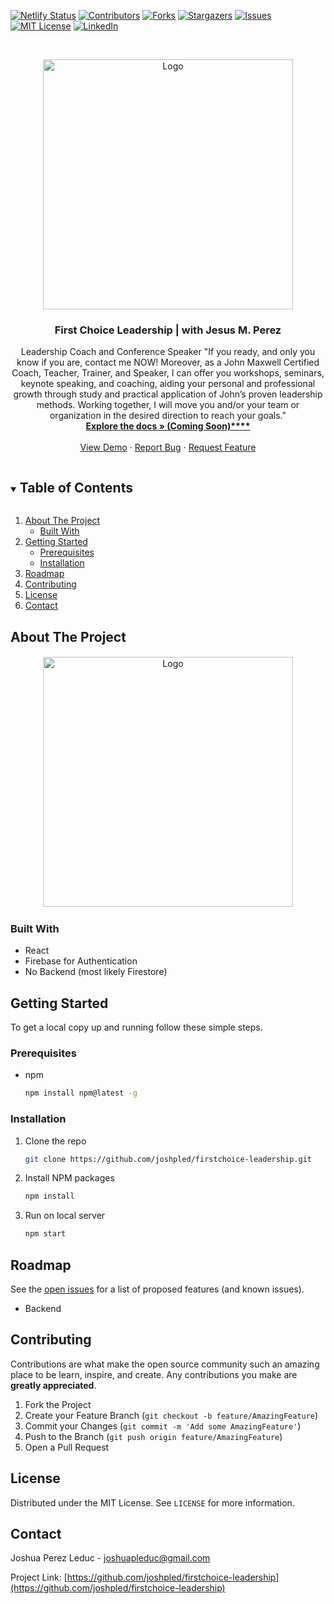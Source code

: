 [![Netlify Status][netlify-shield]][netlify-url]
[![Contributors][contributors-shield]][contributors-url]
[![Forks][forks-shield]][forks-url]
[![Stargazers][stars-shield]][stars-url]
[![Issues][issues-shield]][issues-url]
[![MIT License][license-shield]][license-url]
[![LinkedIn][linkedin-shield]][linkedin-url]



<!-- PROJECT LOGO -->
<br />
<p align="center">
  <a href="https://github.com/joshpled/firstchoice-leadership">
    <img src="https://i.imgur.com/DXGuPdk.png" alt="Logo" width="400" height="400">
  </a>

  <h3 align="center">First Choice Leadership | with Jesus M. Perez</h3>

  <p align="center">
  Leadership Coach and Conference Speaker
  "If you ready, and only you know if you are, contact me NOW!
Moreover, as a John Maxwell Certified Coach, Teacher, Trainer, and Speaker, I can offer you workshops, seminars, keynote speaking, and coaching, aiding your personal and professional growth through study and practical application of John’s proven leadership methods. Working together, I will move you and/or your team or organization in the desired direction to reach your goals."
    <br />
    <a href="https://github.com/joshpled/firstchoice-leadership"><strong>Explore the docs » (Coming Soon)****</strong></a>
    <br />
    <br />
    <a href="https://firstchoiceleadership.netlify.app/home/landing">View Demo</a>
    ·
    <a href="https://github.com/joshpled/firstchoice-leadership/issues">Report Bug</a>
    ·
    <a href="https://github.com/joshpled/firstchoice-leadership/issues">Request Feature</a>
  </p>
</p>



<!-- TABLE OF CONTENTS -->
<details open="open">
  <summary><h2 style="display: inline-block">Table of Contents</h2></summary>
  <ol>
    <li>
      <a href="#about-the-project">About The Project</a>
      <ul>
        <li><a href="#built-with">Built With</a></li>
      </ul>
    </li>
    <li>
      <a href="#getting-started">Getting Started</a>
      <ul>
        <li><a href="#prerequisites">Prerequisites</a></li>
        <li><a href="#installation">Installation</a></li>
      </ul>
    </li>
    <li><a href="#roadmap">Roadmap</a></li>
    <li><a href="#contributing">Contributing</a></li>
    <li><a href="#license">License</a></li>
    <li><a href="#contact">Contact</a></li>
  </ol>
</details>



<!-- ABOUT THE PROJECT -->
## About The Project
<center>
<img src="https://i.imgur.com/nSprcnN.jpeg" alt="Logo" width="400"  style="border: white 2px solid">
</center>

### Built With

* React
* Firebase for Authentication
* No Backend (most likely Firestore)



<!-- GETTING STARTED -->
## Getting Started

To get a local copy up and running follow these simple steps.

### Prerequisites

* npm
  ```sh
  npm install npm@latest -g
  ```

### Installation

1. Clone the repo
   ```sh
   git clone https://github.com/joshpled/firstchoice-leadership.git
   ```
2. Install NPM packages
   ```sh
   npm install
   ```
3. Run on local server
   ```sh
   npm start
   ```   

<!-- ROADMAP -->
## Roadmap

See the [open issues](https://github.com/joshpled/firstchoice-leadership/issues) for a list of proposed features (and known issues).

* Backend

<!-- CONTRIBUTING -->
## Contributing

Contributions are what make the open source community such an amazing place to be learn, inspire, and create. Any contributions you make are **greatly appreciated**.

1. Fork the Project
2. Create your Feature Branch (`git checkout -b feature/AmazingFeature`)
3. Commit your Changes (`git commit -m 'Add some AmazingFeature'`)
4. Push to the Branch (`git push origin feature/AmazingFeature`)
5. Open a Pull Request



<!-- LICENSE -->
## License

Distributed under the MIT License. See `LICENSE` for more information.



<!-- CONTACT -->
## Contact

Joshua Perez Leduc - joshuapleduc@gmail.com

Project Link: [https://github.com/joshpled/firstchoice-leadership](https://github.com/joshpled/firstchoice-leadership)



<!-- MARKDOWN LINKS & IMAGES -->
<!-- https://www.markdownguide.org/basic-syntax/#reference-style-links -->
[contributors-shield]: https://img.shields.io/github/contributors/joshpled/firstchoice-leadership.svg?style=for-the-badge
[contributors-url]: https://github.com/joshpled/firstchoice-leadership/graphs/contributors
[forks-shield]: https://img.shields.io/github/forks/joshpled/firstchoice-leadership.svg?style=for-the-badge
[forks-url]: https://github.com/joshpled/firstchoice-leadership/network/members
[stars-shield]: https://img.shields.io/github/stars/joshpled/firstchoice-leadership.svg?style=for-the-badge
[stars-url]: https://github.com/joshpled/firstchoice-leadership/stargazers
[issues-shield]: https://img.shields.io/github/issues/joshpled/firstchoice-leadership.svg?style=for-the-badge
[issues-url]: https://github.com/joshpled/firstchoice-leadership/issues
[license-shield]: https://img.shields.io/github/license/joshpled/firstchoice-leadership.svg?style=for-the-badge
[license-url]: https://github.com/joshpled/firstchoice-leadership/blob/main/LICENSE
[linkedin-shield]: https://img.shields.io/badge/-LinkedIn-black.svg?style=for-the-badge&logo=linkedin&colorB=555
[linkedin-url]: https://www.linkedin.com/in/joshuaperezleduc/
[netlify-shield]: https://img.shields.io/netlify/889d9191-9038-4f9f-ab66-7be753c228fb?style=for-the-badge
[netlify-url]: https://app.netlify.com/sites/cocky-pike-68323d/deploys